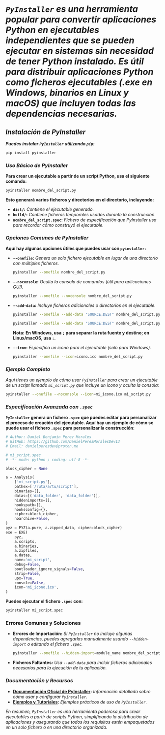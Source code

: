 <!-- Author: Daniel Benjamin Perez Morales -->
<!-- GitHub: https://github.com/DanielPerezMoralesDev13 -->
<!-- Email: danielperezdev@proton.me -->

# ***`PyInstaller` es una herramienta popular para convertir aplicaciones Python en ejecutables independientes que se pueden ejecutar en sistemas sin necesidad de tener Python instalado. Es útil para distribuir aplicaciones Python como ficheros ejecutables (.exe en Windows, binarios en Linux y macOS) que incluyen todas las dependencias necesarias.***

## ***Instalación de PyInstaller***

***Puedes instalar `PyInstaller` utilizando `pip`:***

```bash
pip install pyinstaller
```

### ***Uso Básico de PyInstaller***

**Para crear un ejecutable a partir de un script Python, usa el siguiente comando:**

```bash
pyinstaller nombre_del_script.py
```

**Esto generará varios ficheros y directorios en el directorio, incluyendo:**

- **`dist/`:** *Contiene el ejecutable generado.*
- **`build/`:** *Contiene ficheros temporales usados durante la construcción.*
- **`nombre_del_script.spec`:** *Fichero de especificación que PyInstaller usa para recordar cómo construyó el ejecutable.*

### ***Opciones Comunes de PyInstaller***

**Aquí hay algunas opciones útiles que puedes usar con `pyinstaller`:**

- **`--onefile`:** *Genera un solo fichero ejecutable en lugar de una directorio con múltiples ficheros.*

    ```bash
    pyinstaller --onefile nombre_del_script.py
    ```

- **`--noconsole`:** *Oculta la consola de comandos (útil para aplicaciones GUI).*

    ```bash
    pyinstaller --onefile --noconsole nombre_del_script.py
    ```

- **`--add-data`:** *Incluye ficheros adicionales o directorios en el ejecutable.*

    ```bash
    pyinstaller --onefile --add-data "SOURCE;DEST" nombre_del_script.py
    ```

    ```bash
    pyinstaller --onefile --add-data "SOURCE:DEST" nombre_del_script.py
    ```

    **Nota:** **En Windows, usa `;` para separar la ruta fuente y destino; en Linux/macOS, usa `:`.**

- **`--icon`:** *Especifica un icono para el ejecutable (solo para Windows).*

    ```bash
    pyinstaller --onefile --icon=icono.ico nombre_del_script.py
    ```

### ***Ejemplo Completo***

*Aquí tienes un ejemplo de cómo usar `PyInstaller` para crear un ejecutable de un script llamado `mi_script.py` que incluye un icono y oculta la consola:*

```bash
pyinstaller --onefile --noconsole --icon=mi_icono.ico mi_script.py
```

### ***Especificación Avanzada con `.spec`***

**`PyInstaller` genera un fichero `.spec` que puedes editar para personalizar el proceso de creación del ejecutable. Aquí hay un ejemplo de cómo se puede usar el fichero `.spec` para personalizar la construcción:**

```python
# Author: Daniel Benjamin Perez Morales
# GitHub: https://github.com/DanielPerezMoralesDev13
# Email: danielperezdev@proton.me

# mi_script.spec
# -*- mode: python ; coding: utf-8 -*-

block_cipher = None

a = Analysis(
    ['mi_script.py'],
    pathex=['/ruta/a/tu/script'],
    binaries=[],
    datas=[('data_folder', 'data_folder')],
    hiddenimports=[],
    hookspath=[],
    hooksconfig={},
    cipher=block_cipher,
    noarchive=False,
)
pyz = PYZ(a.pure, a.zipped_data, cipher=block_cipher)
exe = EXE(
    pyz,
    a.scripts,
    a.binaries,
    a.zipfiles,
    a.datas,
    name='mi_script',
    debug=False,
    bootloader_ignore_signals=False,
    strip=False,
    upx=True,
    console=False,
    icon='mi_icono.ico',
)
```

**Puedes ejecutar el fichero `.spec` con:**

```bash
pyinstaller mi_script.spec
```

### **Errores Comunes y Soluciones**

- **Errores de Importación:** *Si `PyInstaller` no incluye algunas dependencias, puedes agregarlas manualmente usando `--hidden-import` o editando el fichero `.spec`.*

    ```bash
    pyinstaller --onefile --hidden-import=module_name nombre_del_script.py
    ```

- **Ficheros Faltantes:** *Usa `--add-data` para incluir ficheros adicionales necesarios para la ejecución de tu aplicación.*

### ***Documentación y Recursos***

- **[Documentación Oficial de PyInstaller](https://pyinstaller.org/ "https://pyinstaller.org/"):** *Información detallada sobre cómo usar y configurar `PyInstaller`.*
- **[Ejemplos y Tutoriales](https://pyinstaller.org/en/stable/usage.html "https://pyinstaller.org/en/stable/usage.html"):** *Ejemplos prácticos de uso de `PyInstaller`.*

*En resumen, `PyInstaller` es una herramienta poderosa para crear ejecutables a partir de scripts Python, simplificando la distribución de aplicaciones y asegurando que todos los requisitos estén empaquetados en un solo fichero o en una directorio organizada.*
